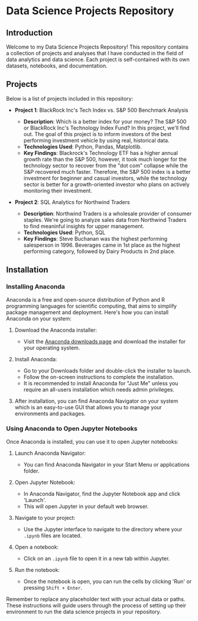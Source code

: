 # Data Science Projects Repository

## Introduction
Welcome to my Data Science Projects Repository! This repository contains a collection of projects and analyses that I have conducted in the field of data analytics and data science. Each project is self-contained with its own datasets, notebooks, and documentation.

## Projects
Below is a list of projects included in this repository:

- **Project 1**: BlackRock Inc's Tech Index vs. S&P 500 Benchmark Analysis
  - **Description**: Which is a better index for your money? The S&P 500 or BlackRock Inc's Technology Index Fund? In this project, we'll find out. The goal of this project is to inform investors of the best performing investment vehicle by using real, historical data.
  - **Technologies Used**: Python, Pandas, Matplotlib.
  - **Key Findings**: Blackrock's Technology ETF has a higher annual growth rate than the S&P 500, however, it took much longer for the technology sector to recover from the "dot com" collapse while the S&P recovered much faster. Therefore, the S&P 500 index is a better investment for beginner and casual investors, while the technology sector is better for a growth-oriented investor who plans on actively monitoring their investment.

- **Project 2**: 
SQL Analytics for Northwind Traders
  - **Description**: Northwind Traders is a wholesale provider of consumer staples. We're going to analyze sales data from Northwind Traders to find meaninful insights for upper management.
  - **Technologies Used**: Python, SQL
  - **Key Findings**: Steve Buchanan was the highest performing salesperson in 1996. Beverages came in 1st place as the highest performing category, followed by Dairy Products in 2nd place.

## Installation

### Installing Anaconda
Anaconda is a free and open-source distribution of Python and R programming languages for scientific computing, that aims to simplify package management and deployment. Here's how you can install Anaconda on your system:

1. Download the Anaconda installer:
   - Visit the [Anaconda downloads page](https://docs.anaconda.com/free/anaconda/install/windows.html) and download the installer for your operating system.

2. Install Anaconda:
   - Go to your Downloads folder and double-click the installer to launch.
   - Follow the on-screen instructions to complete the installation.
   - It is recommended to install Anaconda for "Just Me" unless you require an all-users installation which needs admin privileges.

3. After installation, you can find Anaconda Navigator on your system which is an easy-to-use GUI that allows you to manage your environments and packages.

### Using Anaconda to Open Jupyter Notebooks
Once Anaconda is installed, you can use it to open Jupyter notebooks:

1. Launch Anaconda Navigator:
   - You can find Anaconda Navigator in your Start Menu or applications folder.

2. Open Jupyter Notebook:
   - In Anaconda Navigator, find the Jupyter Notebook app and click 'Launch'.
   - This will open Jupyter in your default web browser.

3. Navigate to your project:
   - Use the Jupyter interface to navigate to the directory where your `.ipynb` files are located.

4. Open a notebook:
   - Click on an `.ipynb` file to open it in a new tab within Jupyter.

5. Run the notebook:
   - Once the notebook is open, you can run the cells by clicking 'Run' or pressing `Shift + Enter`.

Remember to replace any placeholder text with your actual data or paths. These instructions will guide users through the process of setting up their environment to run the data science projects in your repository.
